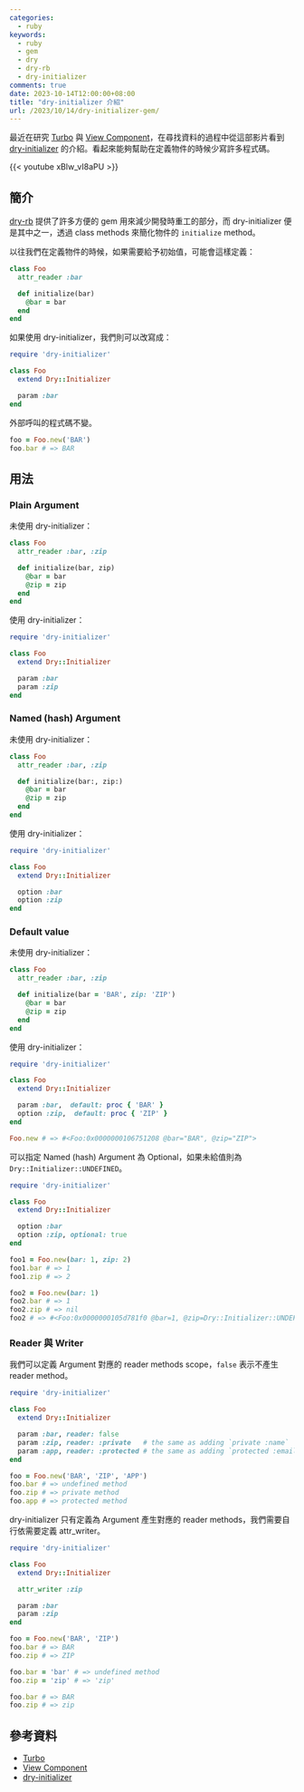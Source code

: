 ```yaml
---
categories:
  - ruby
keywords:
  - ruby
  - gem
  - dry
  - dry-rb
  - dry-initializer
comments: true
date: 2023-10-14T12:00:00+08:00
title: "dry-initializer 介紹"
url: /2023/10/14/dry-initializer-gem/
---
```


最近在研究 [Turbo](https://github.com/hotwired/turbo-rails) 與 [View Component](https://viewcomponent.org/)，在尋找資料的過程中從這部影片看到 [dry-initializer](https://dry-rb.org/gems/dry-initializer/) 的介紹。看起來能夠幫助在定義物件的時候少寫許多程式碼。

{{< youtube xBlw_vI8aPU >}}

## 簡介

[dry-rb](https://dry-rb.org/) 提供了許多方便的 gem 用來減少開發時重工的部分，而 dry-initializer 便是其中之一，透過 class methods 來簡化物件的 `initialize` method。

以往我們在定義物件的時候，如果需要給予初始值，可能會這樣定義：

```ruby
class Foo
  attr_reader :bar

  def initialize(bar)
    @bar = bar
  end
end
```

如果使用 dry-initializer，我們則可以改寫成：

```ruby
require 'dry-initializer'

class Foo
  extend Dry::Initializer

  param :bar
end
```

外部呼叫的程式碼不變。

```ruby
foo = Foo.new('BAR')
foo.bar # => BAR
```

## 用法

### Plain Argument

未使用 dry-initializer：

```ruby
class Foo
  attr_reader :bar, :zip

  def initialize(bar, zip)
    @bar = bar
    @zip = zip
  end
end
```

使用 dry-initializer：

```ruby
require 'dry-initializer'

class Foo
  extend Dry::Initializer

  param :bar
  param :zip
end
```

### Named (hash) Argument

未使用 dry-initializer：

```ruby
class Foo
  attr_reader :bar, :zip

  def initialize(bar:, zip:)
    @bar = bar
    @zip = zip
  end
end
```

使用 dry-initializer：

```ruby
require 'dry-initializer'

class Foo
  extend Dry::Initializer

  option :bar
  option :zip
end
```

### Default value

未使用 dry-initializer：

```ruby
class Foo
  attr_reader :bar, :zip

  def initialize(bar = 'BAR', zip: 'ZIP')
    @bar = bar
    @zip = zip
  end
end
```

使用 dry-initializer：

```ruby
require 'dry-initializer'

class Foo
  extend Dry::Initializer

  param :bar,  default: proc { 'BAR' }
  option :zip,  default: proc { 'ZIP' }
end
```

```ruby
Foo.new # => #<Foo:0x0000000106751208 @bar="BAR", @zip="ZIP">
```

可以指定 Named (hash) Argument 為 Optional，如果未給值則為 `Dry::Initializer::UNDEFINED`。

```ruby
require 'dry-initializer'

class Foo
  extend Dry::Initializer

  option :bar
  option :zip, optional: true
end
```

```ruby
foo1 = Foo.new(bar: 1, zip: 2)
foo1.bar # => 1
foo1.zip # => 2

foo2 = Foo.new(bar: 1)
foo2.bar # => 1
foo2.zip # => nil
foo2 # => #<Foo:0x0000000105d781f0 @bar=1, @zip=Dry::Initializer::UNDEFINED>
```

### Reader 與 Writer

我們可以定義 Argument 對應的 reader methods scope，`false` 表示不產生 reader method。

```ruby
require 'dry-initializer'

class Foo
  extend Dry::Initializer

  param :bar, reader: false
  param :zip, reader: :private   # the same as adding `private :name`
  param :app, reader: :protected # the same as adding `protected :email`
end
```

```ruby
foo = Foo.new('BAR', 'ZIP', 'APP')
foo.bar # => undefined method
foo.zip # => private method
foo.app # => protected method
```

dry-initializer 只有定義為 Argument 產生對應的 reader methods，我們需要自行依需要定義 attr_writer。

```ruby
require 'dry-initializer'

class Foo
  extend Dry::Initializer

  attr_writer :zip

  param :bar
  param :zip
end
```

```ruby
foo = Foo.new('BAR', 'ZIP')
foo.bar # => BAR
foo.zip # => ZIP

foo.bar = 'bar' # => undefined method
foo.zip = 'zip' # => 'zip'

foo.bar # => BAR
foo.zip # => zip
```

## 參考資料
- [Turbo](https://github.com/hotwired/turbo-rails)
- [View Component](https://viewcomponent.org/)
- [dry-initializer](https://dry-rb.org/gems/dry-initializer/)
